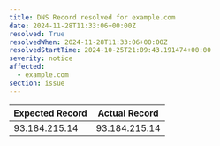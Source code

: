```yaml
---
title: DNS Record resolved for example.com
date: 2024-11-28T11:33:06+00:00Z
resolved: True
resolvedWhen: 2024-11-28T11:33:06+00:00Z
resolvedStartTime: 2024-10-25T21:09:43.191474+00:00
severity: notice
affected:
  - example.com
section: issue
---
```


| Expected Record  | Actual Record  |
|------------------|----------------|
| 93.184.215.14 | 93.184.215.14 |
